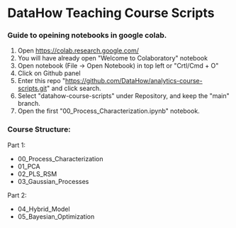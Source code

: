 
# DataHow Teaching Course Scripts

### Guide to opeining notebooks in google colab.

1. Open https://colab.research.google.com/
2. You will have already open "Welcome to Colaboratory" notebook
3. Open notebook (File -> Open Notebook) in top left or "Crtl/Cmd + O"
4. Click on Github panel
5. Enter this repo "https://github.com/DataHow/analytics-course-scripts.git" and click search.
6. Select "datahow-course-scripts" under Repository, and keep the "main" branch.
7. Open the first "00_Process_Characterization.ipynb" notebook.


### Course Structure:

Part 1:

* 00_Process_Characterization
* 01_PCA
* 02_PLS_RSM
* 03_Gaussian_Processes

Part 2:

* 04_Hybrid_Model
* 05_Bayesian_Optimization
